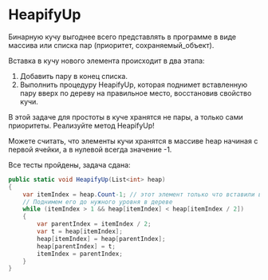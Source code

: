 # HeapifyUp

Бинарную кучу выгоднее всего представлять в программе в виде массива или списка пар (приоритет, сохраняемый_объект).

Вставка в кучу нового элемента происходит в два этапа:
1. Добавить пару в конец списка.
2. Выполнить процедуру HeapifyUp, которая поднимет вставленную пару вверх по дереву на правильное место, восстановив свойство кучи.

В этой задаче для простоты в куче хранятся не пары, а только сами приоритеты. Реализуйте метод HeapifyUp!

Можете считать, что элементы кучи хранятся в массиве heap начиная с первой ячейки, а в нулевой всегда значение -1.

Все тесты пройдены, задача сдана:
```cs
public static void HeapifyUp(List<int> heap)
{
    var itemIndex = heap.Count-1; // этот элемент только что вставили в кучу.
    // Поднимем его до нужного уровня в дереве
    while (itemIndex > 1 && heap[itemIndex] < heap[itemIndex / 2])
    {
        var parentIndex = itemIndex / 2;
        var t = heap[itemIndex];
        heap[itemIndex] = heap[parentIndex];
        heap[parentIndex] = t;
        itemIndex = parentIndex;
    }
}
```
